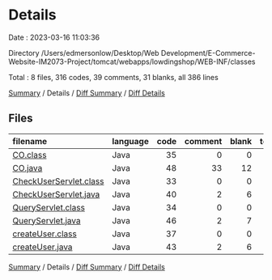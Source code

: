 # Details

Date : 2023-03-16 11:03:36

Directory /Users/edmersonlow/Desktop/Web Development/E-Commerce-Website-IM2073-Project/tomcat/webapps/lowdingshop/WEB-INF/classes

Total : 8 files,  316 codes, 39 comments, 31 blanks, all 386 lines

[Summary](results.md) / Details / [Diff Summary](diff.md) / [Diff Details](diff-details.md)

## Files
| filename | language | code | comment | blank | total |
| :--- | :--- | ---: | ---: | ---: | ---: |
| [CO.class](/CO.class) | Java | 35 | 0 | 0 | 35 |
| [CO.java](/CO.java) | Java | 48 | 33 | 12 | 93 |
| [CheckUserServlet.class](/CheckUserServlet.class) | Java | 33 | 0 | 0 | 33 |
| [CheckUserServlet.java](/CheckUserServlet.java) | Java | 40 | 2 | 6 | 48 |
| [QueryServlet.class](/QueryServlet.class) | Java | 34 | 0 | 0 | 34 |
| [QueryServlet.java](/QueryServlet.java) | Java | 46 | 2 | 7 | 55 |
| [createUser.class](/createUser.class) | Java | 37 | 0 | 0 | 37 |
| [createUser.java](/createUser.java) | Java | 43 | 2 | 6 | 51 |

[Summary](results.md) / Details / [Diff Summary](diff.md) / [Diff Details](diff-details.md)